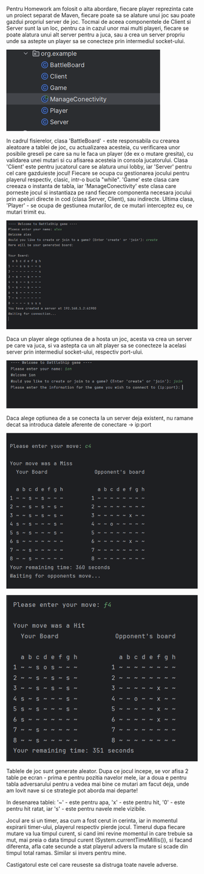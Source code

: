 
Pentru Homework am folosit o alta abordare, fiecare player reprezinta cate un proiect separat de Maven, fiecare poate sa se alature unui joc sau poate gazdui propriul server de joc. Tocmai de aceea componentele de Client si Server sunt la un loc, pentru ca in cazul unor mai multi playeri, fiecare se poate alatura unui alt server pentru a juca, sau a crea un server propriu unde sa astepte un player sa se conecteze prin intermediul socket-ului.

![alt text](image.png)

In cadrul fisierelor, clasa 'BattleBoard' - este responsabila cu crearea aleatoare a tablei de joc, cu actualizarea acesteia, cu verificarea unor posibile greseli pe care sa nu le faca un player (de ex o mutare gresita), cu validarea unei mutari si cu afisarea acesteia in consola jucatorului.
Clasa 'Client' este pentru jucatorul care se alatura unui lobby, iar 'Server' pentru cel care gazduieste jocul! Fiecare se ocupa cu gestionarea jocului pentru playerul respectiv, clasic, intr-o bucla "while". 'Game' este clasa care creeaza o instanta de tabla, iar 'ManageConectivity' este clasa care porneste jocul si instantiaza pe rand fiecare componenta necesara jocului prin apeluri directe in cod (clasa Server, Client), sau indirecte. Ultima clasa, 'Player' - se ocupa de gestiunea mutarilor, de ce mutari interceptez eu, ce mutari trimit eu.

![alt text](image-1.png)

Daca un player alege optiunea de a hosta un joc, acesta va crea un server pe care va juca, si va astepta ca un alt player sa se conecteze la acelasi server prin intermediul socket-ului, respectiv port-ului.

![alt text](image-2.png)

Daca alege optiunea de a se conecta la un server deja existent, nu ramane decat sa introduca datele aferente de conectare ->  ip:port

![alt text](image-3.png)

![alt text](image-4.png)

Tablele de joc sunt generate aleator. Dupa ce jocul incepe, se vor afisa 2 table pe ecran - prima e pentru pozitia navelor mele, iar a doua e pentru tabla adversarului pentru a vedea mai bine ce mutari am facut deja, unde am lovit nave si ce strategie pot aborda mai departe!

In desenarea tablei:  '~' - este pentru apa,   'x' - este pentru hit,  '0' - este pentru hit ratat, iar 's' - este pentru navele mele vizibile.

Jocul are si un timer, asa cum a fost cerut in cerinta, iar in momentul expirarii timer-ului, playerul respectiv pierde jocul. Timerul dupa fiecare mutare va lua timpul curent, si cand imi revine momentul in care trebuie sa mut, mai preia o data timpul curent (System.currentTimeMillis()), si facand diferenta, afla cate secunde a stat playerul advers la mutare si scade din timpul total ramas. Similar si invers pentru mine.

Castigatorul este cel care reuseste sa distruga toate navele adverse.